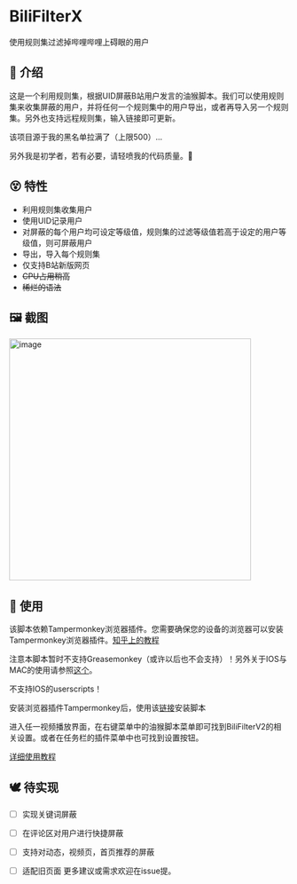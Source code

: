 # BiliFilterX

使用规则集过滤掉哔哩哔哩上碍眼的用户

## 👀 介绍

这是一个利用规则集，根据UID屏蔽B站用户发言的油猴脚本。我们可以使用规则集来收集屏蔽的用户，并将任何一个规则集中的用户导出，或者再导入另一个规则集。另外也支持远程规则集，输入链接即可更新。

该项目源于我的黑名单拉满了（上限500）...

另外我是初学者，若有必要，请轻喷我的代码质量。🙏

## 😵 特性

- 利用规则集收集用户
- 使用UID记录用户
- 对屏蔽的每个用户均可设定等级值，规则集的过滤等级值若高于设定的用户等级值，则可屏蔽用户
- 导出，导入每个规则集
- 仅支持B站新版网页
- ~~CPU占用稍高~~
- ~~稀烂的语法~~

## 🖼️ 截图

<img width="436" alt="image" src="https://user-images.githubusercontent.com/59304676/222944481-62a7c72e-dde9-4180-b402-87a42a2f69c7.png">

## 🦽 使用

该脚本依赖Tampermonkey浏览器插件。您需要确保您的设备的浏览器可以安装Tampermonkey浏览器插件。[知乎上的教程](https://zhuanlan.zhihu.com/p/128453110)

注意本脚本暂时不支持Greasemonkey（或许以后也不会支持）！另外关于IOS与MAC的使用请参照[这个](https://github.com/XIU2/UserScript/issues/107)。

不支持IOS的userscripts！

安装浏览器插件Tampermonkey后，使用该[链接](https://github.com/RSSYLY/BiliFilterX/raw/main/bfx.user.js)安装脚本

进入任一视频播放界面，在右键菜单中的油猴脚本菜单即可找到BiliFilterV2的相关设置。或者在任务栏的插件菜单中也可找到设置按钮。

[详细使用教程](./Document.md)

## 🕊️ 待实现

- [ ] 实现关键词屏蔽
- [ ] 在评论区对用户进行快捷屏蔽
- [ ] 支持对动态，视频页，首页推荐的屏蔽
- [ ] 适配旧页面
更多建议或需求欢迎在issue提。

